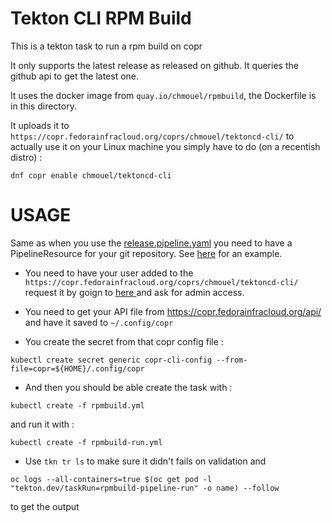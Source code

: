 Tekton CLI RPM Build
====================

This is a tekton task to run a rpm build on copr

It only supports the latest release as released on github. It queries the github
api to get the latest one.

It uses the docker image from `quay.io/chmouel/rpmbuild`, the Dockerfile is in
this directory.

It uploads it to `https://copr.fedorainfracloud.org/coprs/chmouel/tektoncd-cli/`
to actually use it on your Linux machine you simply have to do (on a recentish distro) :

```
dnf copr enable chmouel/tektoncd-cli
```

USAGE
=====

Same as when you use the [release.pipeline.yaml](../release-pipeline.yml) you
need to have a PipelineResource for your git repository. See
[here](../release-pipeline-run.yml) for an example.

* You need to have your user added to the `https://copr.fedorainfracloud.org/coprs/chmouel/tektoncd-cli/` request it by goign to [here ](https://copr.fedorainfracloud.org/coprs/chmouel/tektoncd-cli/permissions/) and ask for admin access.

* You  need to get your API file from https://copr.fedorainfracloud.org/api/ and have it saved to `~/.config/copr`

* You create the secret from that copr config file :

```
kubectl create secret generic copr-cli-config --from-file=copr=${HOME}/.config/copr
```

* And then you should be able create the task with :

```
kubectl create -f rpmbuild.yml
```

and  run it with :

```
kubectl create -f rpmbuild-run.yml
```

* Use `tkn tr ls` to make sure it didn't fails on validation and

```
oc logs --all-containers=true $(oc get pod -l "tekton.dev/taskRun=rpmbuild-pipeline-run" -o name) --follow
```

to get the output
